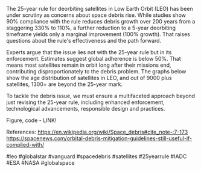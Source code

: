 The 25-year rule for deorbiting satellites in Low Earth Orbit (LEO) has been under scrutiny as concerns about space debris rise. While studies show 90% compliance with the rule reduces debris growth over 200 years from a staggering 330% to 110%, a further reduction to a 5-year deorbiting timeframe yields only a marginal improvement (100% growth). That raises questions about the rule's effectiveness and the path forward.

Experts argue that the issue lies not with the 25-year rule but in its enforcement. Estimates suggest global adherence is below 50%. That means most satellites remain in orbit long after their missions end, contributing disproportionately to the debris problem. The graphs below show the age distribution of satellites in LEO, and out of 9000 plus satellites, 1300+ are beyond the 25-year mark.

To tackle the debris issue, we must ensure a multifaceted approach beyond just revising the 25-year rule, including enhanced enforcement, technological advancements, responsible design and practices.

Figure, code - LINK!

References:
https://en.wikipedia.org/wiki/Space_debris#cite_note-:7-173
https://spacenews.com/orbital-debris-mitigation-guidelines-still-useful-if-complied-with/

#leo #globalstar #vanguard #spacedebris #satellites #25yearrule #IADC #ESA #NASA #globalspace